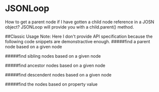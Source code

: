 JSONLoop
========

How to get a parent node if I have gotten a child node reference in a JOSN object? JSONLoop will provide you with a child.parent() method.


##Classic Usage
Note: Here I don't provide API specification because the following code snippets are demonstractive enough.
#####find a parent node based on a given node



#####find sibling nodes based on a given node



#####find ancestor nodes based on a given node



#####find descendent nodes based on a given node



#####find the nodes based on property value

